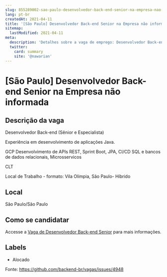 ```yaml
---
slug: 855289002-sao-paulo-desenvolvedor-back-end-senior-na-empresa-nao-informada
lang: pt-br
createdAt: 2021-04-11
title: '[São Paulo] Desenvolvedor Back-end Senior na Empresa não informada - Vaga de Emprego'
sitemap:
  lastModified: 2021-04-11
meta:
  description: 'Detalhes sobre a vaga de emprego: Desenvolvedor Back-end (Sênior e Especialista)   Experiência em desenvolvimento de aplicações Java. GCP Desenvolvimento de APIs REST, Sprint Boot, JPA, CI/CD SQL e bancos de dados relacionais, Microsservicos   CLT   Local de Trabalho - formato: Vila Olímpia, São Paulo- Híbrido'
  twitter:
    card: summary
    site: '@nawarian'
---
```


# [São Paulo] Desenvolvedor Back-end Senior na Empresa não informada

## Descrição da vaga 
Desenvolvedor Back-end (Sênior e Especialista)

  

Experiência em desenvolvimento de aplicações Java.

GCP Desenvolvimento de APIs REST, Sprint Boot, JPA, CI/CD SQL e bancos de dados relacionais, Microsservicos

  

CLT

  

Local de Trabalho - formato: Vila Olímpia, São Paulo- Híbrido
## Local 
São Paulo/São Paulo 
## Como se candidatar 
Accesse a [Vaga de Desenvolvedor Back-end Senior](https://nerdprogramador.com.br/empresa-no-informada-desenvolvedor-back-end-senior/9f01f7be-6c73-4823-9797-f85e04637bec?utm_source=github) para mais informações. 
## Labels 
* Alocado 


Fonte: https://github.com/backend-br/vagas/issues/4948